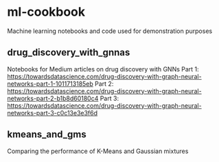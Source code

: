 # ml-cookbook
Machine learning notebooks and code used for demonstration purposes

## drug_discovery_with_gnnas
Notebooks for Medium articles on drug discovery with GNNs
Part 1: https://towardsdatascience.com/drug-discovery-with-graph-neural-networks-part-1-1011713185eb
Part 2: https://towardsdatascience.com/drug-discovery-with-graph-neural-networks-part-2-b1b8d60180c4
Part 3: https://towardsdatascience.com/drug-discovery-with-graph-neural-networks-part-3-c0c13e3e3f6d

## kmeans_and_gms
Comparing the performance of K-Means and Gaussian mixtures
